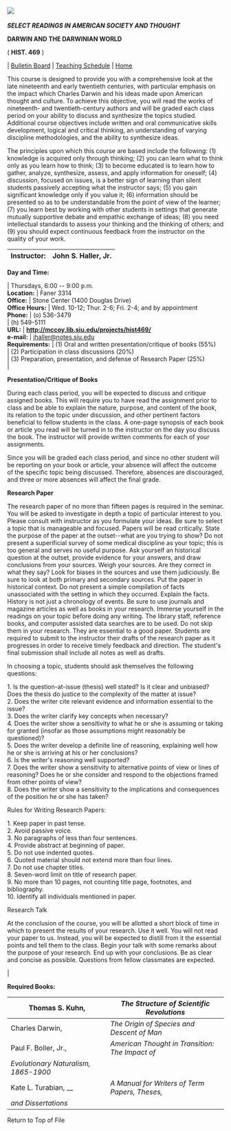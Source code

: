 ![](syll469.gif)  
---  
  
**_SELECT READINGS IN AMERICAN SOCIETY AND THOUGHT_**

**DARWIN AND THE DARWINIAN WORLD**

( **HIST. 469** )

| [Bulletin Board](wwwboard) | [ Teaching Schedule](sched.html) |
[Home](index.html)

  
  

This course is designed to provide you with a comprehensive look at the late
nineteenth and early twentieth centuries, with particular emphasis on the
impact which Charles Darwin and his ideas made upon American thought and
culture. To achieve this objective, you will read the works of nineteenth- and
twentieth-century authors and will be graded each class period on your ability
to discuss and synthesize the topics studied. Additional course objectives
include written and oral communicative skills development, logical and
critical thinking, an understanding of varying discipline methodologies, and
the ability to synthesize ideas.

The principles upon which this course are based include the following: (1)
knowledge is acquired only through thinking; (2) you can learn what to think
only as you learn how to think; (3) to become educated is to learn how to
gather, analyze, synthesize, assess, and apply information for oneself; (4)
discussion, focused on issues, is a better sign of learning than silent
students passively accepting what the instructor says; (5) you gain
significant knowledge only if you value it; (6) information should be
presented so as to be understandable from the point of view of the learner;
(7) you learn best by working with other students in settings that generate
mutually supportive debate and empathic exchange of ideas; (8) you need
intellectual standards to assess your thinking and the thinking of others; and
(9) you should expect continuous feedback from the instructor on the quality
of your work.

  
| **Instructor:** |  John S. Haller, Jr.  
---|---  
  

**Day and Time:**

|  Thursdays, 6:00 -- 9:00 p.m.  
**Location:** |  Faner 3314  
**Office:** |  Stone Center (1400 Douglas Drive)  
**Office Hours:** |  Wed. 10-12; Thur. 2-6; Fri. 2-4; and by appointment  
**Phone:** |  (o) 536-3479  
  | (h) 549-5111  
**URL:** | **http://mccoy.lib.siu.edu/projects/hist469/**  
**e-mail:** |  jhaller@notes.siu.edu  
**Requirements:** |  (1) Oral and written presentation/critique of books (55%)  
  | (2) Participation in class discussions (20%)  
  | (3) Preparation, presentation, and defense of Research Paper (25%)  
  |  
  




  







**Presentation/Critique of Books**

During each class period, you will be expected to discuss and critique
assigned books. This will require you to have read the assignment prior to
class and be able to explain the nature, purpose, and content of the book, its
relation to the topic under discussion, and other pertinent factors beneficial
to fellow students in the class. A one-page synopsis of each book or article
you read will be turned in to the instructor on the day you discuss the book.
The instructor will provide written comments for each of your assignments.

Since you will be graded each class period, and since no other student will be
reporting on your book or article, your absence will affect the outcome of the
specific topic being discussed. Therefore, absences are discouraged, and three
or more absences will affect the final grade.

  
**Research Paper**

The research paper of no more than fifteen pages is required in the seminar.
You will be asked to investigate in depth a topic of particular interest to
you. Please consult with instructor as you formulate your ideas. Be sure to
select a topic that is manageable and focused. Papers will be read critically.
State the purpose of the paper at the outset--what are you trying to show? Do
not present a superificial survey of some medical discipline as your topic;
this is too general and serves no useful purpose. Ask yourself an historical
question at the outset, provide evidence for your answers, and draw
conclusions from your sources. Weigh your sources. Are they correct in what
they say? Look for biases in the sources and use them judiciously. Be sure to
look at both primary and secondary sources. Put the paper in historical
context. Do not present a simple compilation of facts unassociated with the
setting in which they occurred. Explain the facts. History is not just a
chronology of events. Be sure to use journals and magazine articles as well as
books in your research. Immerse yourself in the readings on your topic before
doing any writing. The library staff, reference books, and computer assisted
data searches are to be used. Do not skip them in your research. They are
essential to a good paper. Students are required to submit to the instructor
their drafts of the research paper as it progresses in order to receive timely
feedback and direction. The student's final submission shall include all notes
as well as drafts.

In choosing a topic, students should ask themselves the following questions:

1\. Is the question-at-issue (thesis) well stated? Is it clear and unbiased?
Does the thesis do justice to the complexity of the matter at issue?  
2\. Does the writer cite relevant evidence and information essential to the
issue?  
3\. Does the writer clarify key concepts when necessary?  
4\. Does the writer show a sensitivity to what he or she is assuming or taking
for granted (insofar as those assumptions might reasonably be questioned)?  
5\. Does the writer develop a definite line of reasoning, explaining well how
he or she is arriving at his or her conclusions?  
6\. Is the writer's reasoning well supported?  
7\. Does the writer show a sensitivity to alternative points of view or lines
of reasoning? Does he or she consider and respond to the objections framed
from other points of view?  
8\. Does the writer show a sensitivity to the implications and consequences of
the position he or she has taken?

Rules for Writing Research Papers:

1\. Keep paper in past tense.  
2\. Avoid passive voice.  
3\. No paragraphs of less than four sentences.  
4\. Provide abstract at beginning of paper.  
5\. Do not use indented quotes.  
6\. Quoted material should not extend more than four lines.  
7\. Do not use chapter titles.  
8\. Seven-word limit on title of research paper.  
9\. No more than 10 pages, not counting title page, footnotes, and
bibliography.  
10\. Identify all individuals mentioned in paper.

  
Research Talk

At the conclusion of the course, you will be allotted a short block of time in
which to present the results of your research. Use it well. You will not read
your paper to us. Instead, you will be expected to distill from it the
essential points and tell them to the class. Begin your talk with some remarks
about the purpose of your research. End up with your conclusions. Be as clear
and concise as possible. Questions from fellow classmates are expected.  

|

**Required Books:**

|  Thomas S. Kuhn, | _The Structure of Scientific Revolutions_  
---|---  
Charles Darwin, | _The Origin of Species and Descent of Man_  
Paul F. Boller, Jr., | _American Thought in Transition: The Impact of_  
  | _Evolutionary Naturalism, 1865-1900_  
Kate L. Turabian, __| _A Manual for Writers of Term Papers, Theses,_  
  | _and Dissertations_  
  


Return to Top of File

